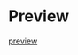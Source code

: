 # Preview

[preview](https://docs.google.com/viewer?url=https://raw.githubusercontent.com/mgiugliano/b/main/book.pdf)